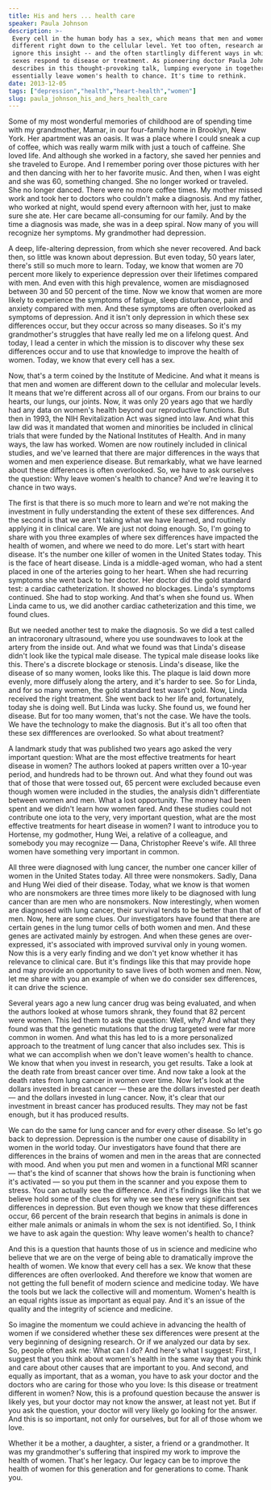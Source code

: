 ```yaml
---
title: His and hers ... health care
speaker: Paula Johnson
description: >-
 Every cell in the human body has a sex, which means that men and women are
 different right down to the cellular level. Yet too often, research and medicine
 ignore this insight -- and the often startlingly different ways in which the two
 sexes respond to disease or treatment. As pioneering doctor Paula Johnson
 describes in this thought-provoking talk, lumping everyone in together means we
 essentially leave women's health to chance. It's time to rethink.
date: 2013-12-05
tags: ["depression","health","heart-health","women"]
slug: paula_johnson_his_and_hers_health_care
---
```


Some of my most wonderful memories of childhood are of spending time with my grandmother,
Mamar, in our four-family home in Brooklyn, New York. Her apartment was an oasis. It was a
place where I could sneak a cup of coffee, which was really warm milk with just a touch
of caffeine. She loved life. And although she worked in a factory, she saved her pennies
and she traveled to Europe. And I remember poring over those pictures with her and then
dancing with her to her favorite music. And then, when I was eight and she was 60,
something changed. She no longer worked or traveled. She no longer danced. There were no
more coffee times. My mother missed work and took her to doctors who couldn't make a
diagnosis. And my father, who worked at night, would spend every afternoon with her, just
to make sure she ate. Her care became all-consuming for our family. And by the time a
diagnosis was made, she was in a deep spiral. Now many of you will recognize her symptoms.
My grandmother had depression.

A deep, life-altering depression, from which she never recovered. And back then, so little
 was known about depression. But even today, 50 years later, there's still so much more to
learn. Today, we know that women are 70 percent more likely to experience depression over
their lifetimes compared with men. And even with this high prevalence, women are
misdiagnosed between 30 and 50 percent of the time. Now we know that women are more likely
to experience the symptoms of fatigue, sleep disturbance, pain and anxiety compared with
men. And these symptoms are often overlooked as symptoms of depression. And it isn't only
depression in which these sex differences occur, but they occur across so many
diseases. So it's my grandmother's struggles that have really led me on a lifelong quest.
And today, I lead a center in which the mission is to discover why these sex differences
occur and to use that knowledge to improve the health of women. Today, we know that every
cell has a sex.

Now, that's a term coined by the Institute of Medicine. And what it means is that men
and women are different down to the cellular and molecular levels. It means that we're
different across all of our organs. From our brains to our hearts, our lungs, our
joints. Now, it was only 20 years ago that we hardly had any data on women's health beyond
our reproductive functions. But then in 1993, the NIH Revitalization Act was signed into
law. And what this law did was it mandated that women and minorities be included in
clinical trials that were funded by the National Institutes of Health. And in many ways,
the law has worked. Women are now routinely included in clinical studies, and we've
learned that there are major differences in the ways that women and men experience
disease. But remarkably, what we have learned about these differences is often
overlooked. So, we have to ask ourselves the question: Why leave women's health to chance?
And we're leaving it to chance in two ways.

The first is that there is so much more to learn and we're not making the investment in
fully understanding the extent of these sex differences. And the second is that we aren't
 taking what we have learned, and routinely applying it in clinical care. We are just not
doing enough. So, I'm going to share with you three examples of where sex differences have 
impacted the health of women, and where we need to do more. Let's start with heart disease.
It's the number one killer of women in the United States today. This is the face of heart
disease. Linda is a middle-aged woman, who had a stent placed in one of the arteries going
to her heart. When she had recurring symptoms she went back to her doctor. Her doctor did
the gold standard test: a cardiac catheterization. It showed no blockages. Linda's
symptoms continued. She had to stop working. And that's when she found us. When Linda came
to us, we did another cardiac catheterization and this time, we found
clues.

But we needed another test to make the diagnosis. So we did a test called an intracoronary
ultrasound, where you use soundwaves to look at the artery from the inside out. And what we
found was that Linda's disease didn't look like the typical male disease. The typical male
disease looks like this. There's a discrete blockage or stenosis. Linda's disease, like
the disease of so many women, looks like this. The plaque is laid down more evenly, more
diffusely along the artery, and it's harder to see. So for Linda, and for so many women,
the gold standard test wasn't gold. Now, Linda received the right treatment. She went back
to her life and, fortunately, today she is doing well. But Linda was lucky. She found us,
we found her disease. But for too many women, that's not the case. We have the tools. We
have the technology to make the diagnosis. But it's all too often that these sex
diffferences are overlooked. So what about treatment?

A landmark study that was published two years ago asked the very important question: What
are the most effective treatments for heart disease in women? The authors looked at
papers written over a 10-year period, and hundreds had to be thrown out. And what they
found out was that of those that were tossed out, 65 percent were excluded because even
though women were included in the studies, the analysis didn't differentiate between
women and men. What a lost opportunity. The money had been spent and we didn't learn how
women fared. And these studies could not contribute one iota to the very, very important
question, what are the most effective treatments for heart disease in women? I want to
introduce you to Hortense, my godmother, Hung Wei, a relative of a colleague, and
somebody you may recognize — Dana, Christopher Reeve's wife. All three women have
something very important in common.

All three were diagnosed with lung cancer, the number one cancer killer of women in the
United States today. All three were nonsmokers. Sadly, Dana and Hung Wei died of their
disease. Today, what we know is that women who are nonsmokers are three times more likely
to be diagnosed with lung cancer than are men who are nonsmokers. Now interestingly, when
women are diagnosed with lung cancer, their survival tends to be better than that of men.
Now, here are some clues. Our investigators have found that there are certain genes in the
lung tumor cells of both women and men. And these genes are activated mainly by estrogen.
And when these genes are over-expressed, it's associated with improved survival only in
young women. Now this is a very early finding and we don't yet know whether it has
relevance to clinical care. But it's findings like this that may provide hope and may
provide an opportunity to save lives of both women and men. Now, let me share with you an
example of when we do consider sex differences, it can drive the science.

Several years ago a new lung cancer drug was being evaluated, and when the authors looked 
at whose tumors shrank, they found that 82 percent were women. This led them to ask the
question: Well, why? And what they found was that the genetic mutations that the drug
targeted were far more common in women. And what this has led to is a more personalized
approach to the treatment of lung cancer that also includes sex. This is what we can
accomplish when we don't leave women's health to chance. We know that when you invest in
research, you get results. Take a look at the death rate from breast cancer over time.
And now take a look at the death rates from lung cancer in women over time. Now let's look
at the dollars invested in breast cancer — these are the dollars invested per death — and
the dollars invested in lung cancer. Now, it's clear that our investment in breast cancer
has produced results. They may not be fast enough, but it has produced
results.

We can do the same for lung cancer and for every other disease. So let's go back to
depression. Depression is the number one cause of disability in women in the world today.
Our investigators have found that there are differences in the brains of women and men in
the areas that are connected with mood. And when you put men and women in a functional MRI
scanner — that's the kind of scanner that shows how the brain is functioning when it's
activated — so you put them in the scanner and you expose them to stress. You can
actually see the difference. And it's findings like this that we believe hold some of the
clues for why we see these very significant sex differences in depression. But even though
we know that these differences occur, 66 percent of the brain research that begins in
animals is done in either male animals or animals in whom the sex is not identified. So, I
think we have to ask again the question: Why leave women's health to chance?

And this is a question that haunts those of us in science and medicine who believe that we
are on the verge of being able to dramatically improve the health of women. We know that
every cell has a sex. We know that these differences are often overlooked. And therefore
we know that women are not getting the full benefit of modern science and medicine today.
We have the tools but we lack the collective will and momentum. Women's health is an equal
rights issue as important as equal pay. And it's an issue of the quality and the integrity
of science and medicine. 

So imagine the momentum we could achieve in advancing the health of women if we considered
whether these sex differences were present at the very beginning of designing research.
Or if we analyzed our data by sex. So, people often ask me: What can I do? And here's what
I suggest: First, I suggest that you think about women's health in the same way that you
think and care about other causes that are important to you. And second, and equally as
important, that as a woman, you have to ask your doctor and the doctors who are caring 
for those who you love: Is this disease or treatment different in women? Now, this is a
profound question because the answer is likely yes, but your doctor may not know the
answer, at least not yet. But if you ask the question, your doctor will very likely go
looking for the answer. And this is so important, not only for ourselves, but for all of
those whom we love.

Whether it be a mother, a daughter, a sister, a friend or a grandmother. It was my
grandmother's suffering that inspired my work to improve the health of women. That's her
legacy. Our legacy can be to improve the health of women for this generation and for
generations to come. Thank you. 

<!--
ad_duration=3.33
comment_count=127
event="TEDWomen 2013"
external_start_time=0
has_talk_citation=0
intro_duration=11.82
is_subtitle_required="False"
is_talk_featured="True"
language="en"
language_swap="False"
native_language="en"
number_of_related_talks=6
number_of_speakers=1
number_of_subtitled_videos=32
number_of_tags=4
number_of_talk_download_languages=32
number_of_talk_more_resources=1
number_of_talk_recommendations=0
number_of_talks_take_actions=0
post_ad_duration=0.83
published_timestamp="2014-01-22 16:07:14"
recording_date="2013-12-05"
speaker_description="Women's-health expert"
speaker_is_published=1
speaker_name="Paula Johnson"
talk_name="His and hers ... health care"
talks_tags=["depression","health","heart-health","women"]
talks_take_action=[]
url_audio="https://download.ted.com/talks/PaulaJohnson_2013W.mp3?apikey=acme-roadrunner"
url_photo_speaker="https://pe.tedcdn.com/images/ted/80c6254a58f0cc065e63fa48e99445d6cbadec8d_254x191.jpg"
url_photo_talk="https://s3.amazonaws.com/talkstar-photos/uploads/019f7b36-23b4-445d-a1e4-0debe7e62e12/PaulaJohnson_2013W-embed.jpg"
url_webpage="https://www.ted.com/talks/paula_johnson_his_and_hers_health_care"
video_type_name="TED Stage Talk"
-->